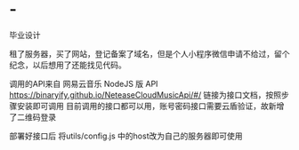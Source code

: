 # -
毕业设计


租了服务器，买了网站，登记备案了域名，但是个人小程序微信申请不给过，留个纪念，以后想用了还能找见代码。

调用的API来自 网易云音乐 NodeJS 版 API  https://binaryify.github.io/NeteaseCloudMusicApi/#/
链接为接口文档，按照步骤安装即可调用
目前调用的接口都可以用，账号密码接口需要云盾验证，故新增了二维码登录

部署好接口后
将utils/config.js 中的host改为自己的服务器即可使用
